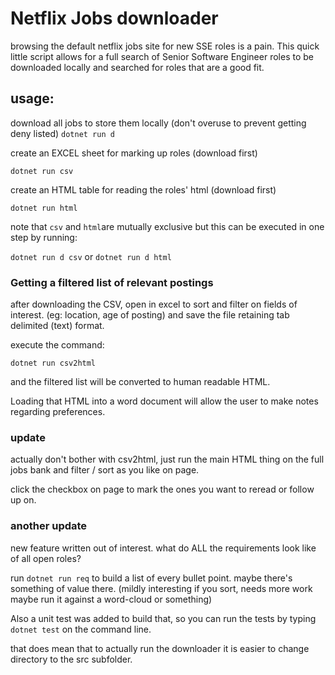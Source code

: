 # Netflix Jobs downloader

browsing the default netflix jobs site for new SSE roles is a pain. This quick little script allows for a full search of Senior Software Engineer roles to be downloaded locally and searched for roles that are a good fit.

## usage:

download all jobs to store them locally (don't overuse to prevent getting deny listed)
`dotnet run d`

create an EXCEL sheet for marking up roles (download first)

`dotnet run csv`

create an HTML table for reading the roles' html (download first)

`dotnet run html`

note that `csv` and `html`are mutually exclusive but this can be executed in one step by running:

`dotnet run d csv` or `dotnet run d html`


### Getting a filtered list of relevant postings

after downloading the CSV, open in excel to sort and filter on fields of interest. (eg: location, age of posting) and save the file retaining tab delimited (text) format.

execute the command:

`dotnet run csv2html`

and the filtered list will be converted to human readable HTML.

Loading that HTML into a word document will allow the user to make notes regarding preferences.

### update

actually don't bother with csv2html, just run the main HTML thing on the full jobs bank and filter / sort as you like on page.

click the checkbox on page to mark the ones you want to reread or follow up on.


### another update

new feature written out of interest. what do ALL the requirements look like of all open roles?

run `dotnet run req` to build a list of every bullet point. maybe there's something of value there. (mildly interesting if you sort, needs more work maybe run it against a word-cloud or something)

Also a unit test was added to build that, so you can run the tests by typing `dotnet test` on the command line.

that does mean that to actually run the downloader it is easier to change directory to the src subfolder.
